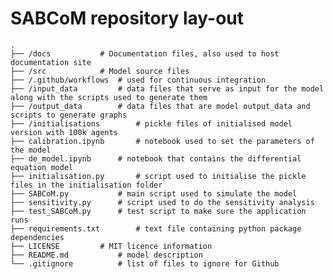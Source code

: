 # SABCoM repository lay-out	
	
    .
    ├── /docs			# Documentation files, also used to host documentation site
    ├── /src			# Model source files
    ├──	/.github/workflows	# used for continuous integration  
    ├── /input_data			# data files that serve as input for the model along with the scripts used to generate them
    ├── /output_data		# data files that are model output_data and scripts to generate graphs
    ├── /initialisations		# pickle files of initialised model version with 100k agents
    ├── calibration.ipynb		# notebook used to set the parameters of the model
    ├── de_model.ipynb		# notebook that contains the differential equation model 
    ├── initialisation.py		# script used to initialise the pickle files in the initialisation folder
    ├── SABCoM.py			# main script used to simulate the model 
    ├── sensitivity.py		# script used to do the sensitivity analysis 
    ├── test_SABCoM.py		# test script to make sure the application runs
    ├── requirements.txt		# text file containing python package dependencies
    ├── LICENSE			# MIT licence information	
    ├── README.md			# model description
    └── .gitignore			# list of files to ignore for Github 
	
